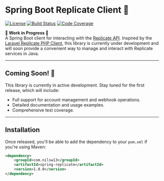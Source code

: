 # Spring Boot Replicate Client 🚧

[![License](https://img.shields.io/badge/license-MIT-blue.svg)](LICENSE)
[![Build Status](https://github.com/yourusername/spring-replicate/actions/workflows/build.yml/badge.svg)](https://github.com/yourusername/spring-replicate/actions)
[![Code Coverage](https://codecov.io/gh/yourusername/spring-replicate/branch/main/graph/badge.svg)](https://codecov.io/gh/yourusername/spring-replicate)

**🚧 Work in Progress 🚧**  
A Spring Boot client for interacting with the [Replicate API](https://replicate.com/). Inspired by the [Laravel Replicate PHP Client](https://github.com/halilcosdu/laravel-replicate), this library is currently under development and will soon provide a convenient way to manage and interact with Replicate services in Java.

---


## Coming Soon! 🚀

This library is currently in active development. Stay tuned for the first release, which will include:

- Full support for account management and webhook operations.
- Detailed documentation and usage examples.
- Comprehensive test coverage.

---

## Installation

Once released, you'll be able to add the dependency to your `pom.xml` if you're using Maven:

```xml
<dependency>
    <groupId>com.nilsw13</groupId>
    <artifactId>spring-replicate</artifactId>
    <version>1.0.0</version>
</dependency>